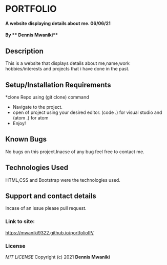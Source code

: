 # PORTFOLIO
#### A website displaying details about me. 06/06/21
#### By ** Dennis Mwaniki**
## Description
This is a website that displays details about me,name,work hobbies/interests and projects that i have done in the past.
## Setup/Installation Requirements
*clone Repo using (git clone) command
* Navigate to the project.
* open of project using your desired editor. (code .) for visual studio and (atom .) for atom
* Enjoy!

## Known Bugs
No bugs on this project.Inacse of any bug feel free to contact me.
## Technologies Used
HTML,CSS and Bootstrap were the technologies used.
## Support and contact details
Incase of an issue please pull request.
### Link to site:
https://mwaniki9322.github.io/portfolioIP/
### License
*MIT LICENSE*
Copyright (c) 2021 **Dennis Mwaniki**
